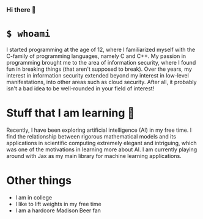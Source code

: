 ### Hi there 👋

# `$ whoami`
I started programming at the age of 12, where I familiarized myself with the C-family of programming languages, namely C and C++. My passion in programming brought me to the area of information security, where I found fun in breaking things (that aren't supposed to break). Over the years, my interest in information security extended beyond my interest in low-level manifestations, into other areas such as cloud security. After all, it probably isn't a bad idea to be well-rounded in your field of interest!


# Stuff that I am learning 🌱
Recently, I have been exploring artificial intelligence (AI) in my free time. I find the relationship between rigorous mathematical models and its applications in scientific computing extremely elegant and intriguing, which was one of the motivations in learning more about AI. I am currently playing around with Jax as my main library for machine learning applications.

# Other things 
- I am in college 
- I like to lift weights in my free time
- I am a hardcore Madison Beer fan 

<!--
**GiftedNovaHD/GiftedNovaHD** is a ✨ _special_ ✨ repository because its `README.md` (this file) appears on your GitHub profile.

Here are some ideas to get you started:

- 🔭 I’m currently working on ...
- 🌱 I’m currently learning ...
- 👯 I’m looking to collaborate on ...
- 🤔 I’m looking for help with ...
- 💬 Ask me about ...
- 📫 How to reach me: ...
- 😄 Pronouns: ...
- ⚡ Fun fact: ...
-->
